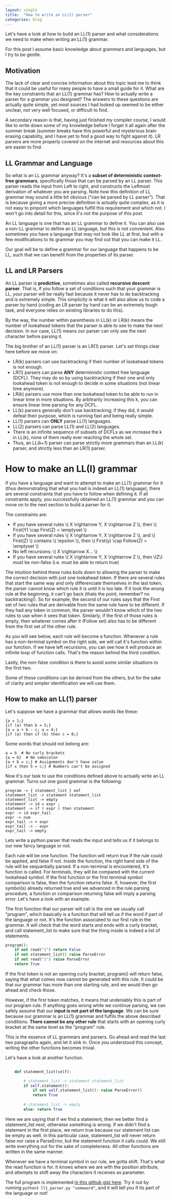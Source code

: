 ```yaml
---
layout: single
title:  "How to write an LL(1) parser"
categories: blog
---
```


Let's have a look at how to build an LL(1) parser and what considerations we need to make when writing an LL(1) grammar.

For this post I assume basic knowledge about grammars and languages, but I try to be gentle.

## Motivation 
The lack of clear and concise information about this topic lead me to think that it could be useful for many people to have a small guide for it. What are the key constraints that an LL(1) grammar has? How to actually write a parser for a grammar you designed? The answers to these questions are actually quite simple, yet most sources I had looked up seemed to be either unclear, not very well focused, or difficult to find.

A secondary reason is that, having just finished my compiler course, I would like to write down some of my knowledge before I forget it all again after the summer break (summer breaks have this powerful and mysterious brain erasing capability, and I have yet to find a good way to fight against it). LR parsers are more properly covered on the internet and resources about this are easier to find.

## LL Grammar and Language

So what is an LL grammar anyway? It's a **subset of deterministic context-free grammars**, specifically those that can be parsed by an LL parser. This parser reads the input from Left to right, and constructs the Leftmost derivation of whatever you are parsing. Note how this definition of LL grammar may sound a little bit obvious ("can be parsed by LL parser"). That is because giving a more precise definition is actually quite complex, as it is not easy to pinpoint which languages fulfill this requirement and which not. I won't go into detail for this, since it's not the purpose of this post.

An LL language is one that has an LL grammar to define it. You can also use a non-LL grammar to define an LL language, but this is not convenient. Also sometimes you have a language that may not look like LL at first, but with a few modifications to its grammar you may find out that you can make it LL.

Our goal will be to define a grammar for our language that happens to be LL, such that we can benefit from the properties of its parser. 

## LL and LR Parsers

An LL parser is **predictive**, sometimes also called **recursive descent parser**. That is, if you follow a set of conditions such that your grammar is LL, your parser will be really fast because it never has to do backtracking and is extremely simple. This simplicity is what it will also allow us to code a parser by hand (coding an LR parser by hand can be an extremely tough task, and everyone relies on existing libraries to do this).

By the way, the number within parenthesis in LL(k) or LR(k) means the number of lookahead tokens that the parser is able to see to make the next decision. In our case, LL(1) means our parser can only see the next character before parsing it.

The big brother of an LL(1) parser is an LR(1) parser. Let's set things clear here before we move on: 

- LR(k) parsers can use backtracking if their number of lookahead tokens is not enough. 
- LR(1) parsers can parse **ANY** deterministic context free language (DCFL). They may do so by using backtracking if their one and only lookahead token is not enough to decide in some situations (not linear time anymore).
- LR(k) parsers use more than one lookahead token to be able to run in linear time in more situations. By arbitrarily increasing this k, you can ensure linear time parsing for any DCFL.
- LL(k) parsers generally don't use backtracking; if they did, it would defeat their purpose, which is running fast and being really simple.
- LL(1) parsers can **ONLY** parse LL(1) languages.
- LL(2) parsers can parse LL(1) and LL(2) languages. 
- There is an infinite sequence of subsets of DCFLs as we increase the k in LL(k), none of them really ever reaching the whole set. 
- Thus, an LL(k+1) parser can parse strictly more grammars than an LL(k) parser, and strictly less than an LR(1) parser.



# How to make an LL(I) grammar

If you have a language and want to attempt to make an LL(1) grammar for it (thus demonstrating that what you had is indeed an LL(1) language), there are several constraints that you have to follow when defining it. If all constraints apply, you successfully obtained an LL(1) grammar and you can move on to the next section to build a parser for it. 

The constraints are:

* If you have several rules \\( X \rightarrow Y, X \rightarrow Z \\), then \\( First(Y) \cap First(Z) = \emptyset \\)
* If you have several rules \\( X \rightarrow Y, X \rightarrow Z \\), and \\( First(Z) \\) contains \\( \epsilon \\), then \\( First(y) \cap Follow(Z) = \emptyset \\)
* No left recursions: \\( X \rightarrow X... \\)
* If you have several rules \\( X \rightarrow Y, X \rightarrow Z \\), then \\(Z\\) must be non-false (i.e. must be able to return true)


The intuition behind these rules boils down to allowing the parser to make the correct decision with just one lookahead token. If there are several rules that start the same way and only differenciate themselves in the last token, the parser cannot know which rule it is until it is too late. If it took the wrong rule at the beginning, it can't go back (thats the point, remember? no backtracking!). So for example, the second of our rules says that the First set of two rules that are derivable from the same rule have to be different. If they had any token in common, the parser wouldn't know which of the two rules to use when it sees that token. Similarly, if the first of those rules is empty, then whatever comes after it (Follow set) also has to be different from the first set of the other rule. 

As you will see below, each rule will become a function. Whenever a rule has a non-terminal symbol on the right side, we will call it's function within our function. If we have left recursions, you can see how it will produce an infinite loop of function calls. That's the reason behind the third condition.

Lastly, the non-false condition is there to avoid some similar situations to the first two.

Some of these conditions can be derived from the others, but for the sake of clarity and simpler identification we will use them.

## How to make an LL(1) parser

Let's suppose we have a grammar that allows words like these:
~~~
{a = 1;} 
{if (a) then b = 5;}
{a = a + b - c; a = 4;}
{if (a) then if (b) then c = 0;}
~~~

Some words that should not belong are:
~~~
a = b  # No curly brackets
{a = b}  # No semicolon
{a + b = c;} # Assignments don't have value
{if x then 5 = c;} # Numbers can't be assigned
~~~

Now it's our task to use the conditions defined above to actually write an LL grammar. Turns out one good grammar is the following:

~~~ 
program -> { statement_list } eof
statement_list -> statement statement_list
statement_list -> empty
statement -> id = expr ;
statement -> if ( expr ) then statement
expr -> id expr_tail
expr -> num
expr_tail -> + expr
expr_tail -> - expr
expr_tail -> empty
~~~

Lets write a python parser that reads the input and tells us if it belongs to our new fancy language or not. 

Each rule will be  one function. The function will return true if the rule could be applied, and false if not. Inside the function, the right hand side of the rule will be sequantially parsed. If a non-terminal is encountered, it's function is called. For terminals, they will be compared with the current lookahead symbol. If the first function or the first terminal symbol comparison is false, then the function returns false. If, however, the first symbol(s) already returned true and we advanced in the rule parsing procedure, a function or comparison returning false will imply a parsing error. Let's have a look with an example. 

The first function that our parser will call is the one we usually call "program", which basically is a function that will tell us if the word if part of the language or not. It's the function associated to our first rule in the grammar. It will check that the word starts and ends with a curly bracket, and call statement_list to make sure that the thing inside is indeed a list of statements. 

~~~ python
program(): 
    if not read("{") return False
    if not statement_list() raise ParseError
    if not read("}") raise ParseError
    return True
~~~

If the first token is not an opening curly bracket, program() will return false, saying that what comes now cannot be generated with this rule. It could be that our grammar has more than one starting rule, and we would then go ahead and check those. 

However, if the first token matches, it means that undeniably this is part of our program rule. If anything goes wrong while we continue parsing, we can safely assume that our **input is not part of the language**. We can be sure because our grammar is an LL(1) grammar and fulfils the above described conditions. **There cannot be any other rule** that starts with an opening curly bracket at the same level as the "program" rule. 

This is the essence of LL grammars and parsers. Go ahead and read the last two paragraphs again, and let it sink in. Once you understood this concept, writing the other functions becomes trivial.

Let's have a look at another function. 

~~~ python
    
    def statement_list(self):

        # statement_list -> statement statement_list
        if self.statement(): 
            if not self.statement_list(): raise ParseError()
            return True
    
        # statement_list -> empty
        else: return True

~~~

Here we are saying that if we find a statement, then we better find a statement_list next, otherwise something is wrong. If we didn't find a statement in the first place, we return true because our statement list can be empty as well. In this particular case, statement_list will never return false nor raise a ParseError, but the statement function it calls could. We still write everything out for the sake of completeness. All other functions are written in the same manner.

Whenever we have a terminal symbol in our rule, we gotta shift. That's what the read function is for. It knows where we are with the position attribute, and attempts to shift away the characters it receives as parameter. 

The full program is implemented [in this github gist here](https://gist.github.com/mariomeissner/f2d7e0aa82ffa9f16363704de5253de1).
Try it out by running `python3 ll1_parser.py "someword"`, and it will tell you if its part of the language or not!